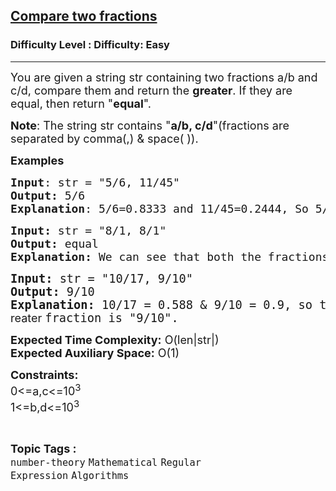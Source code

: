 <h2><a href="https://www.geeksforgeeks.org/problems/compare-two-fractions4438/1">Compare two fractions</a></h2><h3>Difficulty Level : Difficulty: Easy</h3><hr><div class="problems_problem_content__Xm_eO" bis_skin_checked="1"><p><span style="font-size: 18px;">You are given a string str containing two fractions a/b and c/d, compare them and return the <strong>greater</strong>. </span><span style="font-size: 18px;">If they are equal, then return "<strong>equal</strong>".</span></p>
<p><span style="font-size: 18px;"><strong>Note</strong>: The string str contains "<strong>a</strong></span><strong><span style="font-size: 18px;">/b, c/d</span></strong><span style="font-size: 18px;">"(fractions are separated by comma(,) &amp; space( )).&nbsp;</span></p>
<p><span style="font-size: 18px;"><strong>Examples</strong></span></p>
<pre><span style="font-size: 18px;"><strong>Input</strong>: str = "5/6, 11/45"
<strong>Output:</strong>&nbsp;5/6
<strong>Explanation</strong>: 5/6=0.8333 and 11/45=0.2444, So 5/6 is greater fraction.</span></pre>
<pre><span style="font-size: 18px;"><strong>Input: </strong>str = "8/1, 8/1"
<strong>Output: </strong>equal
<strong>Explanation: </strong>We can see that both the fractions are same, so we'll return a string "equal".<br></span></pre>
<pre><span style="font-size: 14pt;"><strong>Input: </strong>str = "10/17, 9/10"
<strong>Output: </strong>9/10
<strong>Explanation: </strong>10/17 = 0.588 &amp; 9/10 = 0.9, so the <span style="font-family: -apple-system, BlinkMacSystemFont, 'Segoe UI', Roboto, Oxygen, Ubuntu, Cantarell, 'Open Sans', 'Helvetica Neue', sans-serif; font-size: 18px; white-space: normal;">greater </span>fraction is "9/10".</span></pre>
<p><span style="font-size: 18px;"><strong>Expected Time Complexity:</strong> O(len|str|)<br><strong>Expected Auxiliary Space:</strong> O(1)</span></p>
<p><span style="font-size: 18px;"><strong>Constraints:</strong><br>0&lt;=a,c&lt;=10<sup>3</sup><br>1&lt;=b,d&lt;=10<sup>3</sup></span></p></div><br><p><span style=font-size:18px><strong>Topic Tags : </strong><br><code>number-theory</code>&nbsp;<code>Mathematical</code>&nbsp;<code>Regular Expression</code>&nbsp;<code>Algorithms</code>&nbsp;